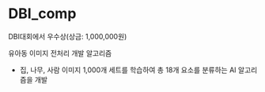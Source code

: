 # DBI_comp

DBI대회에서 우수상(상금: 1,000,000원)

유아동 이미지 전처리 개발 알고리즘
- 집, 나무, 사람 이미지 1,000개 세트를 학습하여 총 18개 요소를 분류하는 AI 알고리즘을 개발
